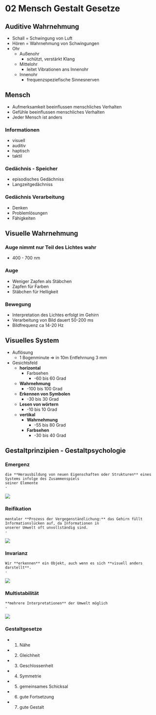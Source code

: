 # 02 Mensch Gestalt Gesetze

## Auditive Wahrnehmung
- Schall = Schwingung von Luft
- Hören = Wahrnehmung von Schwingungen
- Ohr
	- Außenohr
		- schützt, verstärkt Klang
	- Mittelohr
		- leitet Vibrationen ans Innenohr
	- Innenohr
		- frequenzspeziefische Sinnesnerven

## Mensch

- Aufmerksamkeit beeinflussen menschliches Verhalten
- Gefühle beeinflussen menschliches Verhalten
- Jeder Mensch ist anders

### Informationen
  - visuell
  - auditiv
  - haptisch
  - taktil

### Gedächnis - Speicher
  - episodisches Gedächniss
  - Langzeitgedächniss

### Gedächnis Verarbeitung
  - Denken
  - Problemlösungen
  - Fähigkeiten

## Visuelle Wahrnehmung

### Auge nimmt nur Teil des Lichtes wahr
  - 400 - 700 nm

### Auge
  - Weniger Zapfen als Stäbchen
  - Zapfen für Farben
  - Stäbchen für Helligkeit

### Bewegung
  - Interpretation des Lichtes erfolgt im Gehirn
  - Verarbeitung von Bild dauert 50-200 ms
  - Bildfrequenz ca 14-20 Hz

## Visuelles System
- Auflösung
	- 1 Bogenminute => in 10m Entfehrnung 3 mm
- Gesichtsfeld
	- **horizontal**
		- Farbsehen
			- -60 bis 60 Grad
	- **Wahrnehmung**
		- -100 bis 100 Grad
	- **Erkennen von Symbolen**
		- -30 bis 30 Grad
	- **Lesen von wörtern**
		- -10 bis 10 Grad
	- **vertikal**
		- **Wahrnehmung**
			- -55 bis 80 Grad
		- **Farbsehen**
			- -30 bis 40 Grad
  
## Gestaltprinzipien - Gestaltpsychologie
  

### Emergenz
  	die **Herausbildung von neuen Eigenschaften oder Strukturen** eines Systems infolge des Zusammenspiels
	seiner Elemente
  	- 
![](/mindnote/90AC2FF2-BFD2-44D2-AEB6-9CD9112CBB42.png)

### Reifikation
  	mentaler **Prozess der Vergegenständlichung:** das Gehirn füllt Informationslücken auf, da Informationen in
	unserer Umwelt oft unvollständig sind.
  	- 
![](/mindnote/809A1F65-1325-48C7-86E1-5F5C4DE7CB79.png)

### Invarianz
  	Wir **erkennen** ein Objekt, auch wenn es sich **visuell anders darstellt**.
  	- 
![](/mindnote/C30BE846-09FB-4EE8-82EF-3E27BD43E970.png)

### Multistabilität
  	**mehrere Interpretationen** der Umwelt möglich
  	- 
![](/mindnote/0F41E6B6-71C9-4DAC-AD8C-92ABC15F38DB.png)

### Gestaltgesetze
  - 1. Nähe
  - 2. Gleichheit
  - 3. Geschlossenheit
  - 4. Symmetrie
  - 5. gemeinsames Schicksal
  - 6. gute Fortsetzung
  - 7. gute Gestalt